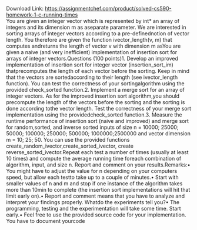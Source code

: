 Download Link: https://assignmentchef.com/product/solved-cs590-homework-1-c-running-times
<br>
You are given an integer vector which is represented by int* an array of integers and its dimension m as aseparate parameter. We are interested in sorting arrays of integer vectors according to a pre-definednotion of vector length. You therefore are given the function ivector_length(v, m) that computes andreturns the length of vector v with dimension m asYou are given a naive (and very inefficient) implementation of insertion sort for arrays of integer vectors.Questions (100 points)1. Develop an improved implementation of insertion sort for integer vector (insertion_sort_im) thatprecomputes the length of each vector before the sorting. Keep in mind that the vectors are sortedaccording to their length (see ivector_length function). You can test the correctness of your sortingalgorithm using the provided check_sorted function.2. Implement a merge sort for an array of integer vectors. As for the improved insertion sort algorithm,you should precompute the length of the vectors before the sorting and the sorting is done according tothe vector length. Test the correctness of your merge sort implementation using the providedcheck_sorted function.3. Measure the runtime performance of insertion sort (naive and improved) and merge sort for random,sorted, and inverse sorted inputs of size n = 10000; 25000; 50000; 100000; 250000; 500000; 1000000;2500000 and vector dimension m = 10; 25; 50. You can use the provided functions create_random_ivector,create_sorted_ivector, create reverse_sorted_ivector.Repeat each test a number of times (usually at least 10 times) and compute the average running time foreach combination of algorithm, input, and size n. Report and comment on your results.Remarks:• You might have to adjust the value for n depending on your computers speed, but allow each testto take up to a couple of minutes.• Start with smaller values of n and m and stop if one instance of the algorithm takes more than 10min to complete (the insertion sort implementations will hit that limit early on).• Report and comment means that you have to analyze and interpret your findings properly. Whatdo the experiments tell you?• The programming, testing and the experimentation will take some time. Start early.• Feel free to use the provided source code for your implementation. You have to document yourcode